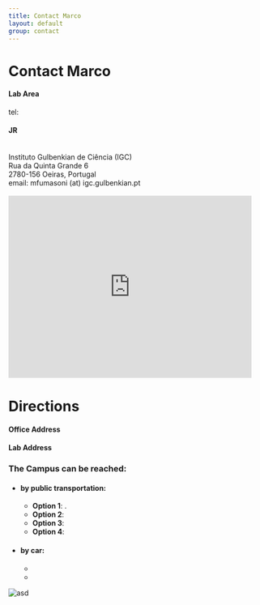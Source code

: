 ```yaml
---
title: Contact Marco
layout: default
group: contact
---
```


# Contact Marco


<div class="row">

<div class="col-md-4">

  <h4>Lab Area </h4>
  tel:

</div>

<div class="col-md-4">

  <h4>JR</h4>
  <br>
  Instituto Gulbenkian de Ciência (IGC) <br>
  Rua da Quinta Grande 6 <br>
  2780-156 Oeiras, Portugal <br>
  email: mfumasoni (at) igc.gulbenkian.pt <br>
  <br>

  <div class="googlemaps">
        <iframe width="480" height="360" frameborder="0" scrolling="no" marginheight="0" marginwidth="0" src="https://www.google.com/maps/embed?pb=!1m18!1m12!1m3!1d2883.2972947006265!2d7.277682451005758!3d43.7251505556908!2m3!1f0!2f0!3f0!3m2!1i1024!2i768!4f13.1!3m3!1m2!1s0x12cdc5446a72ec7f:0x165476a981af4e79!2s28%20Avenue%20de%20Valombrose,%2006100%20Nice!5e0!3m2!1sen!2sfr!4v1477510855195">
        </iframe>
  </div>

</div>

<div class="col-md-4">


</div>

</div>

# Directions

<div class="row">

<div class="col-md-4">

<h4>Office Address</h4>


</div>

<div class="col-md-4">

<h4>Lab Address</h4>


</div>

</div>




<!-- Our lab is in on the UCSF Mission Bay campus in Genentech Hall (600 16th St, San Francisco, CA 94158)
 -->

### The  Campus can be reached:  
* #### by public transportation:
  * **Option 1**: .
  * **Option 2**:
  * **Option 3**:
  * **Option 4**:
* #### by car:
  *
  *

<img class="img-fluid" src="/static/img/XSA.png" alt="asd">
